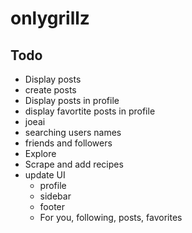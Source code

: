 # onlygrillz

## Todo
- Display posts
- create posts
- Display posts in profile
- display favortite posts in profile
- joeai
- searching users names
- friends and followers
- Explore
- Scrape and add recipes
- update UI 
    - profile
    - sidebar
    - footer
    - For you, following, posts, favorites